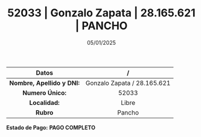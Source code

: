 ﻿---
title: 52033 | Gonzalo Zapata | 28.165.621 | PANCHO
date: 05/01/2025
draft: false
tags: ['libre', 'titular', 'pancho']
---

|          **Datos**          |  /  |
|:---------------------------:|:---:|
| **Nombre, Apellido y DNI:** | Gonzalo Zapata / 28.165.621 |
|      **Numero Único:**      | 52033 |
|        **Localidad:**       | Libre |
|          **Rubro**          | Pancho |

**Estado de Pago:** **PAGO COMPLETO**
